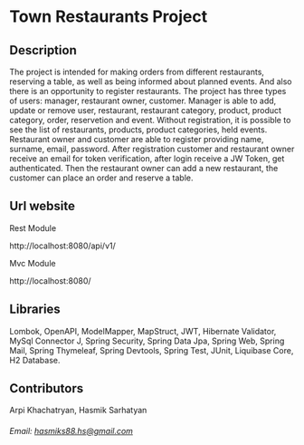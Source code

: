 # Town Restaurants Project

## Description

The project is intended for making orders from different restaurants, reserving a table, as well as being informed about planned events. And also there is an opportunity to register restaurants. The project has three types of users: manager, restaurant owner, customer. Manager is able to add, update or remove user, restaurant, restaurant category, product, product category, order, reservetion and event. Without registration, it is possible to see the list of restaurants, products, product categories, held events. Restaurant owner and customer are able to register providing name, surname, email, password. After registration customer and restaurant owner receive an email for token verification, after login receive a JW Token, get authenticated. Then the restaurant owner can add a new restaurant, the customer can place an order and reserve a table.



## Url website

Rest Module

http://localhost:8080/api/v1/

Mvc Module

http://localhost:8080/

## Libraries
Lombok, OpenAPI, ModelMapper, MapStruct, JWT, Hibernate Validator, MySql Connector J, Spring Security, Spring Data Jpa, Spring Web, Spring Mail, Spring Thymeleaf, Spring Devtools, Spring Test, JUnit, Liquibase Core, H2 Database.

## Contributors
Arpi Khachatryan,
Hasmik Sarhatyan

###### Email: hasmiks88.hs@gmail.com
